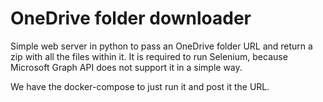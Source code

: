 # OneDrive folder downloader

Simple web server in python to pass an OneDrive folder URL and return a zip with all the files within it. It is required to run Selenium, because Microsoft Graph API does not support it in a simple way.

We have the docker-compose to just run it and post it the URL.